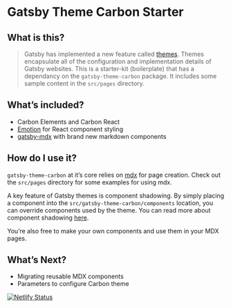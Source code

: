 # Gatsby Theme Carbon Starter

## What is this?

> Gatsby has implemented a new feature called [themes](https://www.gatsbyjs.org/docs/themes/). Themes encapsulate all of the configuration and implementation details of Gatsby websites. This is a starter-kit (boilerplate) that has a dependancy on the `gatsby-theme-carbon` package. It includes some sample content in the `src/pages` directory.

## What’s included?

- Carbon Elements and Carbon React
- [Emotion](https://emotion.sh) for React component styling
- [gatsby-mdx](https://gatsby-mdx.netlify.com/) with brand new markdown components

## How do I use it?

`gatsby-theme-carbon` at it’s core relies on [mdx](https://mdxjs.com/) for page creation. Check out the `src/pages` directory for some examples for using mdx.

A key feature of Gatsby themes is component shadowing. By simply placing a component into the `src/gatsby-theme-carbon/components` location, you can override components used by the theme. You can read more about component shadowing [here](https://www.gatsbyjs.org/docs/themes/api-reference#component-shadowing).

You’re also free to make your own components and use them in your MDX pages.

## What’s Next?

- Migrating reusable MDX components
- Parameters to configure Carbon theme

[![Netlify Status](https://api.netlify.com/api/v1/badges/879f5e62-98f6-4f1d-b0a1-5bba4c6a9b55/deploy-status)](https://app.netlify.com/sites/cdreview/deploys)